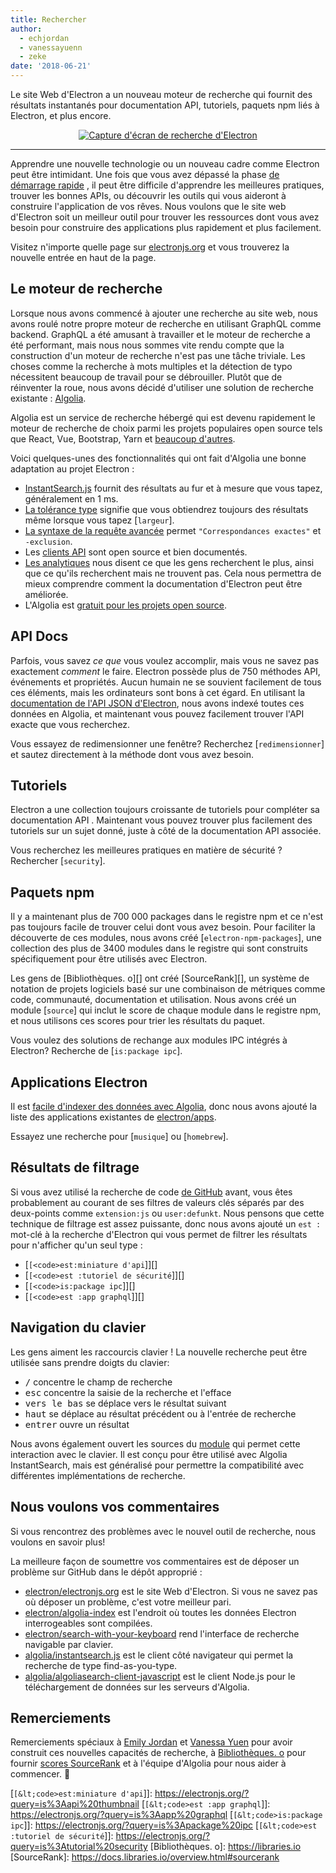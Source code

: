 ```yaml
---
title: Rechercher
author:
  - echjordan
  - vanessayuenn
  - zeke
date: '2018-06-21'
---
```


Le site Web d'Electron a un nouveau moteur de recherche qui fournit des résultats instantanés pour documentation API, tutoriels, paquets npm liés à Electron, et plus encore.

<figure>
  <a href="https://electronjs.org/?query=resize" style="display: block; text-align: center;">
    <img class="screenshot" src="https://user-images.githubusercontent.com/2289/41683719-417ca80a-7490-11e8-9a52-fb145f4251ba.png" alt="Capture d'écran de recherche d'Electron">
  </a>
</figure>

---

Apprendre une nouvelle technologie ou un nouveau cadre comme Electron peut être intimidant. Une fois que vous avez dépassé la phase [de démarrage rapide](https://github.com/electron/electron-quick-start) , il peut être difficile d'apprendre les meilleures pratiques, trouver les bonnes APIs, ou découvrir les outils qui vous aideront à construire l'application de vos rêves. Nous voulons que le site web d'Electron soit un meilleur outil pour trouver les ressources dont vous avez besoin pour construire des applications plus rapidement et plus facilement.

Visitez n'importe quelle page sur [electronjs.org](https://electronjs.org) et vous trouverez la nouvelle entrée en haut de la page.

## Le moteur de recherche

Lorsque nous avons commencé à ajouter une recherche au site web, nous avons roulé notre propre moteur de recherche en utilisant GraphQL comme backend. GraphQL a été amusant à travailler et le moteur de recherche a été performant, mais nous nous sommes vite rendu compte que la construction d'un moteur de recherche n'est pas une tâche triviale. Les choses comme la recherche à mots multiples et la détection de typo nécessitent beaucoup de travail pour se débrouiller. Plutôt que de réinventer la roue, nous avons décidé d'utiliser une solution de recherche existante : [Algolia](https://algolia.com).

Algolia est un service de recherche hébergé qui est devenu rapidement le moteur de recherche de choix parmi les projets populaires open source tels que React, Vue, Bootstrap, Yarn et [beaucoup d'autres](https://community.algolia.com/docsearch/).

Voici quelques-unes des fonctionnalités qui ont fait d'Algolia une bonne adaptation au projet Electron :

- [InstantSearch.js](https://community.algolia.com/instantsearch.js) fournit des résultats au fur et à mesure que vous tapez, généralement en 1 ms.
- [La tolérance type](https://www.algolia.com/doc/guides/textual-relevance/typo-tolerance/) signifie que vous obtiendrez toujours des résultats même lorsque vous tapez [`largeur`].
- [La syntaxe de la requête avancée](https://www.algolia.com/doc/api-reference/api-parameters/advancedSyntax/) permet `"Correspondances exactes"` et `-exclusion`.
- Les [clients API](https://www.algolia.com/doc/api-client/javascript/getting-started/) sont open source et bien documentés.
- [Les analytiques](https://www.algolia.com/doc/guides/analytics/analytics-overview/) nous disent ce que les gens recherchent le plus, ainsi que ce qu'ils recherchent mais ne trouvent pas. Cela nous permettra de mieux comprendre comment la documentation d'Electron peut être améliorée.
- L'Algolia est [gratuit pour les projets open source](https://www.algolia.com/for-open-source).

## API Docs

Parfois, vous savez *ce que* vous voulez accomplir, mais vous ne savez pas exactement *comment* le faire. Electron possède plus de 750 méthodes API, événements et propriétés. Aucun humain ne se souvient facilement de tous ces éléments, mais les ordinateurs sont bons à cet égard. En utilisant la [documentation de l'API JSON d'Electron](https://electronjs.org/blog/api-docs-json-schema), nous avons indexé toutes ces données en Algolia, et maintenant vous pouvez facilement trouver l'API exacte que vous recherchez.

Vous essayez de redimensionner une fenêtre? Recherchez [`redimensionner`] et sautez directement à la méthode dont vous avez besoin.

## Tutoriels

Electron a une collection toujours croissante de tutoriels pour compléter sa documentation API . Maintenant vous pouvez trouver plus facilement des tutoriels sur un sujet donné, juste à côté de la documentation API associée.

Vous recherchez les meilleures pratiques en matière de sécurité ? Rechercher [`security`].

## Paquets npm

Il y a maintenant plus de 700 000 packages dans le registre npm et ce n'est pas toujours facile de trouver celui dont vous avez besoin. Pour faciliter la découverte de ces modules, nous avons créé [`electron-npm-packages`], une collection des plus de 3400 modules dans le registre qui sont construits spécifiquement pour être utilisés avec Electron.

Les gens de [Bibliothèques. o][] ont créé [SourceRank][], un système de notation de projets logiciels basé sur une combinaison de métriques comme code, communauté, documentation et utilisation. Nous avons créé un module [`source`] qui inclut le score de chaque module dans le registre npm, et nous utilisons ces scores pour trier les résultats du paquet.

Vous voulez des solutions de rechange aux modules IPC intégrés à Electron? Recherche de [`is:package ipc`].

## Applications Electron

Il est [facile d'indexer des données avec Algolia](https://github.com/electron/algolia-indices), donc nous avons ajouté la liste des applications existantes de [electron/apps](https://github.com/electron/apps).

Essayez une recherche pour [`musique`] ou [`homebrew`].

## Résultats de filtrage

Si vous avez utilisé la recherche de code [de GitHub](https://github.com/search) avant, vous êtes probablement au courant de ses filtres de valeurs clés séparés par des deux-points comme `extension:js` ou `user:defunkt`. Nous pensons que cette technique de filtrage est assez puissante, donc nous avons ajouté un `est :` mot-clé à la recherche d'Electron qui vous permet de filtrer les résultats pour n'afficher qu'un seul type :

- [`[<code>est:miniature d'api`]</code>][]
- [`[<code>est :tutoriel de sécurité`]</code>][]
- [`[<code>is:package ipc`]</code>][]
- [`[<code>est :app graphql`]</code>][]

## Navigation du clavier

Les gens aiment les raccourcis clavier ! La nouvelle recherche peut être utilisée sans prendre doigts du clavier:

- <kbd>/</kbd> concentre le champ de recherche
- <kbd>esc</kbd> concentre la saisie de la recherche et l'efface
- <kbd>vers le bas</kbd> se déplace vers le résultat suivant
- <kbd>haut</kbd> se déplace au résultat précédent ou à l'entrée de recherche
- <kbd>entrer</kbd> ouvre un résultat

Nous avons également ouvert les sources du [module](https://github.com/electron/search-with-your-keyboard/) qui permet cette interaction avec le clavier. Il est conçu pour être utilisé avec Algolia InstantSearch, mais est généralisé pour permettre la compatibilité avec différentes implémentations de recherche.

## Nous voulons vos commentaires

Si vous rencontrez des problèmes avec le nouvel outil de recherche, nous voulons en savoir plus!

La meilleure façon de soumettre vos commentaires est de déposer un problème sur GitHub dans le dépôt approprié :

- [electron/electronjs.org](https://github.com/electron/electronjs.org) est le site Web d'Electron. Si vous ne savez pas où déposer un problème, c'est votre meilleur pari.
- [electron/algolia-index](https://github.com/electron/algolia-indices) est l'endroit où toutes les données Electron interrogeables sont compilées.
- [electron/search-with-your-keyboard](https://github.com/electron/search-with-your-keyboard) rend l'interface de recherche navigable par clavier.
- [algolia/instantsearch.js](https://github.com/algolia/instantsearch.js) est le client côté navigateur qui permet la recherche de type find-as-you-type.
- [algolia/algoliasearch-client-javascript](https://github.com/algolia/algoliasearch-client-javascript) est le client Node.js pour le téléchargement de données sur les serveurs d'Algolia.

## Remerciements

Remerciements spéciaux à [Emily Jordan](https://github.com/echjordan) et [Vanessa Yuen](https://github.com/vanessayuenn) pour avoir construit ces nouvelles capacités de recherche, à [Bibliothèques. o](https://libraries.io) pour fournir [scores SourceRank](https://docs.libraries.io/overview.html#sourcerank) et à l'équipe d'Algolia pour nous aider à commencer. 🍹

[`[&lt;code>est:miniature d'api`]</code>]: https://electronjs.org/?query=is%3Aapi%20thumbnail
[`[&lt;code>est :app graphql`]</code>]: https://electronjs.org/?query=is%3Aapp%20graphql
[`[&lt;code>is:package ipc`]</code>]: https://electronjs.org/?query=is%3Apackage%20ipc
[`[&lt;code>est :tutoriel de sécurité`]</code>]: https://electronjs.org/?query=is%3Atutorial%20security
[Bibliothèques. o]: https://libraries.io
[SourceRank]: https://docs.libraries.io/overview.html#sourcerank